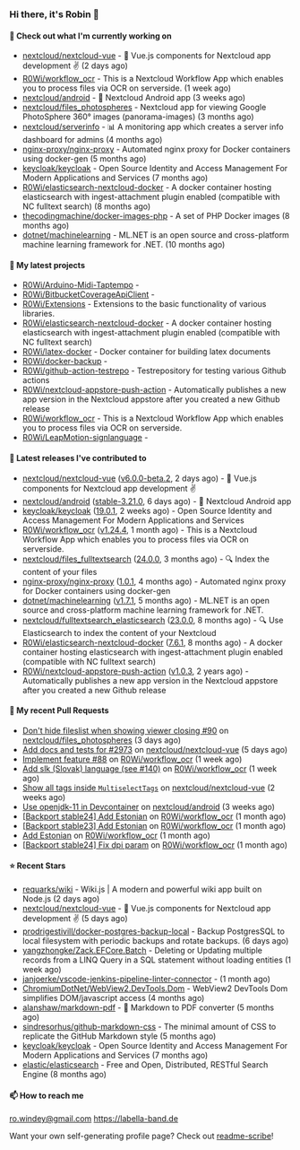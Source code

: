 ### Hi there, it's Robin 👋

#### 👷 Check out what I'm currently working on

- [nextcloud/nextcloud-vue](https://github.com/nextcloud/nextcloud-vue) - 🍱 Vue.js components for Nextcloud app development  ✌ (2 days ago)
- [R0Wi/workflow_ocr](https://github.com/R0Wi/workflow_ocr) - This is a Nextcloud Workflow App which enables you to process files via OCR on serverside. (1 week ago)
- [nextcloud/android](https://github.com/nextcloud/android) - 📱 Nextcloud Android app (3 weeks ago)
- [nextcloud/files_photospheres](https://github.com/nextcloud/files_photospheres) - Nextcloud app for viewing Google PhotoSphere 360° images (panorama-images) (3 months ago)
- [nextcloud/serverinfo](https://github.com/nextcloud/serverinfo) - 📊 A monitoring app which creates a server info dashboard for admins (4 months ago)
- [nginx-proxy/nginx-proxy](https://github.com/nginx-proxy/nginx-proxy) - Automated nginx proxy for Docker containers using docker-gen (5 months ago)
- [keycloak/keycloak](https://github.com/keycloak/keycloak) - Open Source Identity and Access Management For Modern Applications and Services (7 months ago)
- [R0Wi/elasticsearch-nextcloud-docker](https://github.com/R0Wi/elasticsearch-nextcloud-docker) - A docker container hosting elasticsearch with ingest-attachment plugin enabled (compatible with NC fulltext search) (8 months ago)
- [thecodingmachine/docker-images-php](https://github.com/thecodingmachine/docker-images-php) - A set of PHP Docker images (8 months ago)
- [dotnet/machinelearning](https://github.com/dotnet/machinelearning) - ML.NET is an open source and cross-platform machine learning framework for .NET. (10 months ago)

#### 🌱 My latest projects

- [R0Wi/Arduino-Midi-Taptempo](https://github.com/R0Wi/Arduino-Midi-Taptempo) - 
- [R0Wi/BitbucketCoverageApiClient](https://github.com/R0Wi/BitbucketCoverageApiClient) - 
- [R0Wi/Extensions](https://github.com/R0Wi/Extensions) - Extensions to the basic functionality of various libraries.
- [R0Wi/elasticsearch-nextcloud-docker](https://github.com/R0Wi/elasticsearch-nextcloud-docker) - A docker container hosting elasticsearch with ingest-attachment plugin enabled (compatible with NC fulltext search)
- [R0Wi/latex-docker](https://github.com/R0Wi/latex-docker) - Docker container for building latex documents
- [R0Wi/docker-backup](https://github.com/R0Wi/docker-backup) - 
- [R0Wi/github-action-testrepo](https://github.com/R0Wi/github-action-testrepo) - Testrepository for testing various Github actions
- [R0Wi/nextcloud-appstore-push-action](https://github.com/R0Wi/nextcloud-appstore-push-action) - Automatically publishes a new app version in the Nextcloud appstore after you created a new Github release
- [R0Wi/workflow_ocr](https://github.com/R0Wi/workflow_ocr) - This is a Nextcloud Workflow App which enables you to process files via OCR on serverside.
- [R0Wi/LeapMotion-signlanguage](https://github.com/R0Wi/LeapMotion-signlanguage) - 

#### 🔭 Latest releases I've contributed to

- [nextcloud/nextcloud-vue](https://github.com/nextcloud/nextcloud-vue) ([v6.0.0-beta.2](https://github.com/nextcloud/nextcloud-vue/releases/tag/v6.0.0-beta.2), 2 days ago) - 🍱 Vue.js components for Nextcloud app development  ✌
- [nextcloud/android](https://github.com/nextcloud/android) ([stable-3.21.0](https://github.com/nextcloud/android/releases/tag/stable-3.21.0), 6 days ago) - 📱 Nextcloud Android app
- [keycloak/keycloak](https://github.com/keycloak/keycloak) ([19.0.1](https://github.com/keycloak/keycloak/releases/tag/19.0.1), 2 weeks ago) - Open Source Identity and Access Management For Modern Applications and Services
- [R0Wi/workflow_ocr](https://github.com/R0Wi/workflow_ocr) ([v1.24.4](https://github.com/R0Wi/workflow_ocr/releases/tag/v1.24.4), 1 month ago) - This is a Nextcloud Workflow App which enables you to process files via OCR on serverside.
- [nextcloud/files_fulltextsearch](https://github.com/nextcloud/files_fulltextsearch) ([24.0.0](https://github.com/nextcloud/files_fulltextsearch/releases/tag/24.0.0), 3 months ago) - 🔍 Index the content of your files
- [nginx-proxy/nginx-proxy](https://github.com/nginx-proxy/nginx-proxy) ([1.0.1](https://github.com/nginx-proxy/nginx-proxy/releases/tag/1.0.1), 4 months ago) - Automated nginx proxy for Docker containers using docker-gen
- [dotnet/machinelearning](https://github.com/dotnet/machinelearning) ([v1.7.1](https://github.com/dotnet/machinelearning/releases/tag/v1.7.1), 5 months ago) - ML.NET is an open source and cross-platform machine learning framework for .NET.
- [nextcloud/fulltextsearch_elasticsearch](https://github.com/nextcloud/fulltextsearch_elasticsearch) ([23.0.0](https://github.com/nextcloud/fulltextsearch_elasticsearch/releases/tag/23.0.0), 8 months ago) - 🔍 Use Elasticsearch to index the content of your Nextcloud
- [R0Wi/elasticsearch-nextcloud-docker](https://github.com/R0Wi/elasticsearch-nextcloud-docker) ([7.6.1](https://github.com/R0Wi/elasticsearch-nextcloud-docker/releases/tag/7.6.1), 8 months ago) - A docker container hosting elasticsearch with ingest-attachment plugin enabled (compatible with NC fulltext search)
- [R0Wi/nextcloud-appstore-push-action](https://github.com/R0Wi/nextcloud-appstore-push-action) ([v1.0.3](https://github.com/R0Wi/nextcloud-appstore-push-action/releases/tag/v1.0.3), 2 years ago) - Automatically publishes a new app version in the Nextcloud appstore after you created a new Github release

#### 🔨 My recent Pull Requests

- [Don&#39;t hide fileslist when showing viewer closing #90](https://github.com/nextcloud/files_photospheres/pull/91) on [nextcloud/files_photospheres](https://github.com/nextcloud/files_photospheres) (3 days ago)
- [Add docs and tests for #2973](https://github.com/nextcloud/nextcloud-vue/pull/2990) on [nextcloud/nextcloud-vue](https://github.com/nextcloud/nextcloud-vue) (5 days ago)
- [Implement feature #88](https://github.com/R0Wi/workflow_ocr/pull/143) on [R0Wi/workflow_ocr](https://github.com/R0Wi/workflow_ocr) (1 week ago)
- [Add slk (Slovak) language (see #140)](https://github.com/R0Wi/workflow_ocr/pull/141) on [R0Wi/workflow_ocr](https://github.com/R0Wi/workflow_ocr) (1 week ago)
- [Show all tags inside `MultiselectTags`](https://github.com/nextcloud/nextcloud-vue/pull/2885) on [nextcloud/nextcloud-vue](https://github.com/nextcloud/nextcloud-vue) (2 weeks ago)
- [Use openjdk-11 in Devcontainer](https://github.com/nextcloud/android/pull/10542) on [nextcloud/android](https://github.com/nextcloud/android) (3 weeks ago)
- [[Backport stable24] Add Estonian](https://github.com/R0Wi/workflow_ocr/pull/138) on [R0Wi/workflow_ocr](https://github.com/R0Wi/workflow_ocr) (1 month ago)
- [[Backport stable23] Add Estonian](https://github.com/R0Wi/workflow_ocr/pull/137) on [R0Wi/workflow_ocr](https://github.com/R0Wi/workflow_ocr) (1 month ago)
- [Add Estonian](https://github.com/R0Wi/workflow_ocr/pull/136) on [R0Wi/workflow_ocr](https://github.com/R0Wi/workflow_ocr) (1 month ago)
- [[Backport stable24] Fix dpi param](https://github.com/R0Wi/workflow_ocr/pull/134) on [R0Wi/workflow_ocr](https://github.com/R0Wi/workflow_ocr) (1 month ago)

#### ⭐ Recent Stars

- [requarks/wiki](https://github.com/requarks/wiki) - Wiki.js | A modern and powerful wiki app built on Node.js (2 days ago)
- [nextcloud/nextcloud-vue](https://github.com/nextcloud/nextcloud-vue) - 🍱 Vue.js components for Nextcloud app development  ✌ (5 days ago)
- [prodrigestivill/docker-postgres-backup-local](https://github.com/prodrigestivill/docker-postgres-backup-local) - Backup PostgresSQL to local filesystem with periodic backups and rotate backups. (6 days ago)
- [yangzhongke/Zack.EFCore.Batch](https://github.com/yangzhongke/Zack.EFCore.Batch) -  Deleting or Updating multiple records from a LINQ Query in a SQL statement without loading entities (1 week ago)
- [janjoerke/vscode-jenkins-pipeline-linter-connector](https://github.com/janjoerke/vscode-jenkins-pipeline-linter-connector) -  (1 month ago)
- [ChromiumDotNet/WebView2.DevTools.Dom](https://github.com/ChromiumDotNet/WebView2.DevTools.Dom) - WebView2 DevTools Dom simplifies DOM/javascript access (4 months ago)
- [alanshaw/markdown-pdf](https://github.com/alanshaw/markdown-pdf) -  :page_facing_up: Markdown to PDF converter (5 months ago)
- [sindresorhus/github-markdown-css](https://github.com/sindresorhus/github-markdown-css) - The minimal amount of CSS to replicate the GitHub Markdown style (5 months ago)
- [keycloak/keycloak](https://github.com/keycloak/keycloak) - Open Source Identity and Access Management For Modern Applications and Services (7 months ago)
- [elastic/elasticsearch](https://github.com/elastic/elasticsearch) - Free and Open, Distributed, RESTful Search Engine (8 months ago)

#### 📫 How to reach me
[ro.windey@gmail.com](mailto:ro.windey@gmailcom)
https://labella-band.de

Want your own self-generating profile page? Check out [readme-scribe](https://github.com/muesli/readme-scribe)!